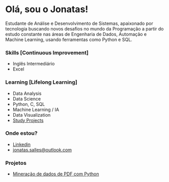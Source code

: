 # Olá, sou o Jonatas!
<addr>

  Estudante de Análise e Desenvolvimento de Sistemas, apaixonado por tecnologia buscando novos desafios no mundo da Programação a partir do estudo constante nas áreas de             Engenharia de Dados, Automação e Machine Learning, usando ferramentas como Python e SQL.
  

  ### Skills [Continuous Improvement]

  * Inglês Intermediário
  * Excel

  ### Learning [Lifelong Learning]
  
  * Data Analysis
  * Data Science
  * Python, C, SQL
  * Machine Learning / IA
  * Data Visualization
  * [Study Projects](https://github.com/jonatas-salles/estudos)
  
  ### Onde estou?
  
  * [Linkedin](https://www.linkedin.com/in/jonatassalles/)
  * jonatas.salles@outlook.com

   ### Projetos

  * [Mineração de dados de PDF com Python](https://github.com/jonatas-salles/pdf_datamining)
